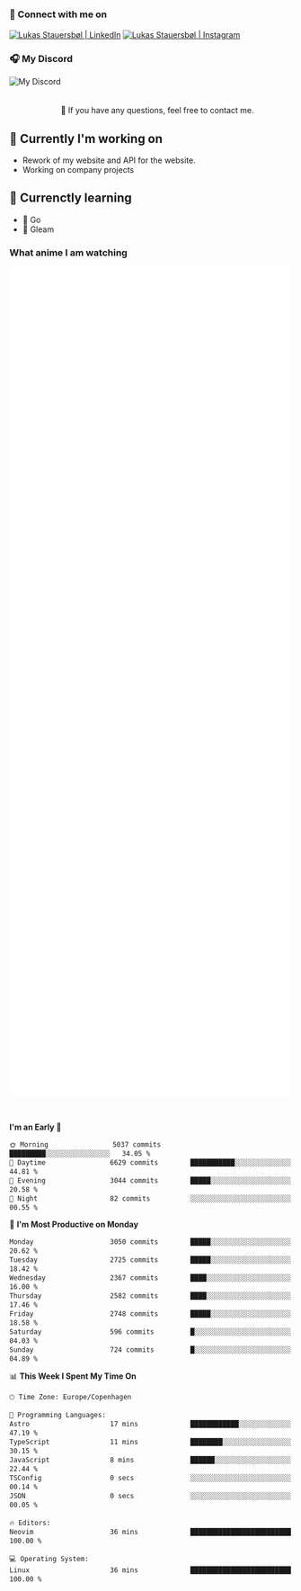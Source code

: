 ### 🔗 Connect with me on
<a href="https://www.instagram.com/lukas_stauersbol" target="_blank"><img align="center" src="https://raw.githubusercontent.com/stauersbol/stauersbol/main/images/instagram.svg" alt="Lukas Stauersbøl | LinkedIn" width="30px"/></a>
<a href="https://www.linkedin.com/in/lukas-stauersbol/" target="_blank"><img align="center" src="https://raw.githubusercontent.com/stauersbol/stauersbol/main/images/linkedin.svg" alt="Lukas Stauersbøl | Instagram" width="30px"/></a>

<p align="center">
 <h3>🎧 My Discord</h3>
 <img align="left" height="55px" src="https://discord.c99.nl/widget/theme-2/147806323323568128.png" alt="My Discord" />
</p>

<br/>
<br/>
<br/>
💬 If you have any questions, feel free to contact me.

## 🔭 Currently I'm working on
- Rework of my website and API for the website.
- Working on company projects
 
## 🌱 Currenctly learning
- 💙 Go
- 💜 Gleam

### What anime I am watching
<a href="https://anilist.co/user/slashiy/" align="center"><img align="center" width="500px" src="metrics.plugin.personal.anilist.svg" /></a>

<br/>

<!--START_SECTION:waka-->
**I'm an Early 🐤** 

```text
🌞 Morning                5037 commits        █████████░░░░░░░░░░░░░░░░   34.05 % 
🌆 Daytime                6629 commits        ███████████░░░░░░░░░░░░░░   44.81 % 
🌃 Evening                3044 commits        █████░░░░░░░░░░░░░░░░░░░░   20.58 % 
🌙 Night                  82 commits          ░░░░░░░░░░░░░░░░░░░░░░░░░   00.55 % 
```
📅 **I'm Most Productive on Monday** 

```text
Monday                   3050 commits        █████░░░░░░░░░░░░░░░░░░░░   20.62 % 
Tuesday                  2725 commits        █████░░░░░░░░░░░░░░░░░░░░   18.42 % 
Wednesday                2367 commits        ████░░░░░░░░░░░░░░░░░░░░░   16.00 % 
Thursday                 2582 commits        ████░░░░░░░░░░░░░░░░░░░░░   17.46 % 
Friday                   2748 commits        █████░░░░░░░░░░░░░░░░░░░░   18.58 % 
Saturday                 596 commits         █░░░░░░░░░░░░░░░░░░░░░░░░   04.03 % 
Sunday                   724 commits         █░░░░░░░░░░░░░░░░░░░░░░░░   04.89 % 
```


📊 **This Week I Spent My Time On** 

```text
🕑︎ Time Zone: Europe/Copenhagen

💬 Programming Languages: 
Astro                    17 mins             ████████████░░░░░░░░░░░░░   47.19 % 
TypeScript               11 mins             ████████░░░░░░░░░░░░░░░░░   30.15 % 
JavaScript               8 mins              ██████░░░░░░░░░░░░░░░░░░░   22.44 % 
TSConfig                 0 secs              ░░░░░░░░░░░░░░░░░░░░░░░░░   00.14 % 
JSON                     0 secs              ░░░░░░░░░░░░░░░░░░░░░░░░░   00.05 % 

🔥 Editors: 
Neovim                   36 mins             █████████████████████████   100.00 % 

💻 Operating System: 
Linux                    36 mins             █████████████████████████   100.00 % 
```


<!--END_SECTION:waka-->
